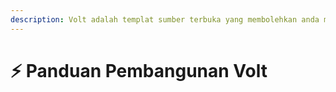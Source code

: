```yaml
---
description: Volt adalah templat sumber terbuka yang membolehkan anda membangunkan platform pelayan Paperweight anda sendiri berdasarkan Plazma.
---
```


# ⚡ Panduan Pembangunan Volt
